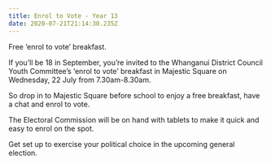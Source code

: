 ```yaml
---
title: Enrol to Vote - Year 13
date: 2020-07-21T21:14:30.235Z
---
```

Free ‘enrol to vote’ breakfast.

If you’ll be 18 in September, you’re invited to the Whanganui District Council Youth Committee’s ‘enrol to vote’ breakfast in Majestic Square on Wednesday, 22 July from 7.30am-8.30am. 

So drop in to Majestic Square before school to enjoy a free breakfast, have a chat and enrol to vote. 

The Electoral Commission will be on hand with tablets to make it quick and easy to enrol on the spot. 

Get set up to exercise your political choice in the upcoming general election.